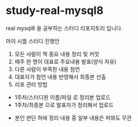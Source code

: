 # study-real-mysql8
real mysql8 을 공부하는 스터디 리포지토리 입니다.

마이 시퀄 스터디 진행안

1. 모든 사람이 책 중요 내용 정리 및 커밋
2. 매주 한 명이 대표로 주요내용 발표(양식 자유)
3. 다른 사람이 부족한 내용 첨언
4. 대표자가 첨언 내용 반영해서 최종본 산출
5. 리포 관리 방법
- 1주차/스터디원 이름/파일 로 정리본 업로드
- 1주차/최종본 으로 발표자가 정리해서 업로드

* 본인 판단 하에 정리 내용 중 일부 내용은 퍼와도 무관
